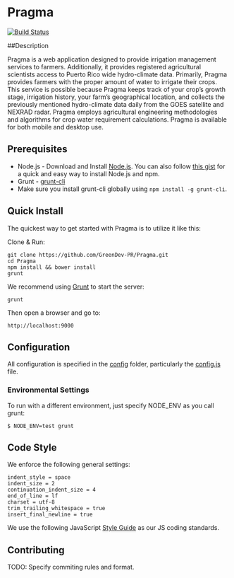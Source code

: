 Pragma
======

[![Build Status](https://travis-ci.org/GreenDev-PR/Pragma.png?branch=master)](https://travis-ci.org/GreenDev-PR/Pragma)

##Description

Pragma is a web application designed to provide irrigation management services to farmers. Additionally, it provides registered agricultural scientists access to Puerto Rico wide hydro-climate data. Primarily, Pragma provides farmers with the proper amount of water to irrigate their crops. This service is possible because Pragma keeps track of your crop’s growth stage, irrigation history, your farm’s geographical location, and collects the previously mentioned hydro-climate data daily from the GOES satellite and NEXRAD radar. Pragma employs agricultural engineering methodologies and algorithms for crop water requirement calculations. Pragma is available for both mobile and desktop use.

## Prerequisites

* Node.js - Download and Install [Node.js](http://www.nodejs.org/download/). You can also follow [this gist](https://gist.github.com/isaacs/579814) for a quick and easy way to install Node.js and npm.
* Grunt - [grunt-cli](http://gruntjs.com/getting-started)
* Make sure you install grunt-cli globally using `npm install -g grunt-cli`.

## Quick Install

 The quickest way to get started with Pragma is to utilize it like this:

  Clone & Run:

    git clone https://github.com/GreenDev-PR/Pragma.git
    cd Pragma
    npm install && bower install
    grunt

  We recommend using [Grunt](https://github.com/gruntjs/grunt-cli) to start the server:

    grunt

  Then open a browser and go to:

    http://localhost:9000

## Configuration

  All configuration is specified in the [config](config/) folder, particularly the [config.js](config/config.js) file.

### Environmental Settings

  To run with a different environment, just specify NODE_ENV as you call grunt:

    $ NODE_ENV=test grunt

## Code Style

  We enforce the following general settings:

    indent_style = space
    indent_size = 2
    continuation_indent_size = 4
    end_of_line = lf
    charset = utf-8
    trim_trailing_whitespace = true
    insert_final_newline = true


  We use the following JavaScript [Style Guide](http://goo.gl/b3LFBH) as our JS coding standards.

## Contributing

  TODO: Specify commiting rules and format.
